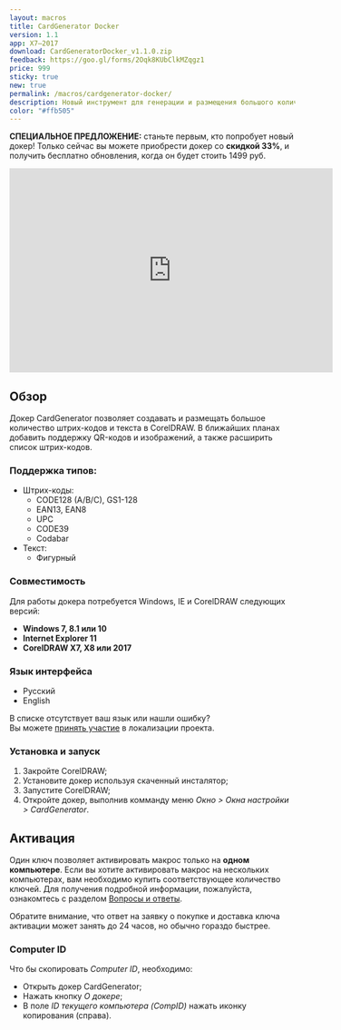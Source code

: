 ```yaml
---
layout: macros
title: CardGenerator Docker
version: 1.1
app: X7–2017
download: CardGeneratorDocker_v1.1.0.zip
feedback: https://goo.gl/forms/2Oqk8KUbClkMZqgz1
price: 999
sticky: true
new: true
permalink: /macros/cardgenerator-docker/
description: Новый инструмент для генерации и размещения большого количества штрих-кодов и текста, на основе переменных данных, разработанный специально для актуальных версий CorelDRAW (X7–2017).
color: "#ffb505"
---
```


**СПЕЦИАЛЬНОЕ ПРЕДЛОЖЕНИЕ:** станьте первым, кто попробует новый докер! Только сейчас вы можете приобрести докер
со **скидкой 33%**, и получить бесплатно обновления, когда он будет стоить 1499 руб.

<iframe width="570" height="360" src="https://www.youtube.com/embed/X-K_WqJ5GXI?rel=0" frameborder="0" allowfullscreen></iframe>

## Обзор

Докер CardGenerator позволяет создавать и размещать большое количество штрих-кодов и текста в CorelDRAW.
В ближайших планах добавить поддержку QR-кодов и изображений, а также расширить список штрих-кодов.

### Поддержка типов:

* Штрих-коды:
  * CODE128 (A/B/C), GS1-128
  * EAN13, EAN8
  * UPC
  * CODE39
  * Codabar
* Текст:
  * Фигурный

### Совместимость

Для работы докера потребуется Windows, IE и CorelDRAW следующих версий:

* **Windows 7, 8.1 или 10**
* **Internet Explorer 11**
* **CorelDRAW X7, X8 или 2017**

### Язык интерфейса

* Русский
* English

В списке отсутствует ваш язык или нашли ошибку?   
Вы можете [принять участие](https://poeditor.com/join/project/BCyk4vVbhr) в локализации проекта.

### Установка и запуск

1. Закройте CorelDRAW;
1. Установите докер используя скаченный инсталятор;
1. Запустите CorelDRAW;
1. Откройте докер, выполнив комманду меню _Окно > Окна настройки > CardGenerator_. 

## Активация

Один ключ позволяет активировать макрос только на **одном компьютере**.
Если вы хотите активировать макрос на нескольких компьютерах, вам необходимо купить соответствующее количество ключей.
Для получения подробной информации, пожалуйста, ознакомтесь с разделом [Вопросы и ответы](/macros/question-answer/).

Обратите внимание, что ответ на заявку о покупке и доставка ключа активации может занять до 24 часов, но обычно гораздо быстрее.

### Computer ID

Что бы скопировать _Computer ID_, необходимо:

* Открыть докер CardGenerator;
* Нажать кнопку _О докере_;
* В поле _ID текущего компьютера (CompID)_ нажать иконку копирования (справа).
